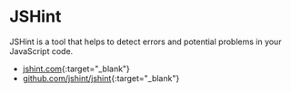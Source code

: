# JSHint

JSHint is a tool that helps to detect errors and potential problems in your JavaScript code.

- [jshint.com](https://jshint.com/){:target="_blank"}
- [github.com/jshint/jshint](https://github.com/jshint/jshint){:target="_blank"}
